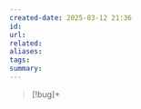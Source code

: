 ```yaml
---
created-date: 2025-03-12 21:36
id: 
url: 
related: 
aliases: 
tags: 
summary:
---
```

>[!bug]+





